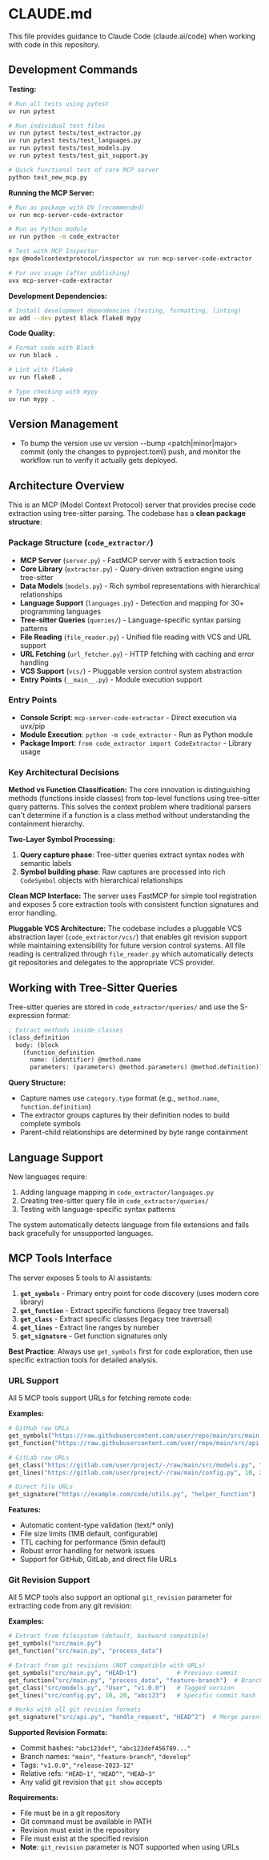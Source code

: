 # CLAUDE.md

This file provides guidance to Claude Code (claude.ai/code) when working with code in this repository.

## Development Commands

**Testing:**
```bash
# Run all tests using pytest
uv run pytest

# Run individual test files  
uv run pytest tests/test_extractor.py
uv run pytest tests/test_languages.py
uv run pytest tests/test_models.py
uv run pytest tests/test_git_support.py

# Quick functional test of core MCP server
python test_new_mcp.py
```

**Running the MCP Server:**
```bash
# Run as package with UV (recommended)
uv run mcp-server-code-extractor

# Run as Python module
uv run python -m code_extractor

# Test with MCP Inspector
npx @modelcontextprotocol/inspector uv run mcp-server-code-extractor

# For uvx usage (after publishing)
uvx mcp-server-code-extractor
```

**Development Dependencies:**
```bash
# Install development dependencies (testing, formatting, linting)
uv add --dev pytest black flake8 mypy
```

**Code Quality:**
```bash
# Format code with Black
uv run black .

# Lint with flake8
uv run flake8 .

# Type checking with mypy
uv run mypy .
```

## Version Management

- To bump the version use uv version --bump <patch|minor|major> commit (only the changes to pyproject.toml) push, and monitor the workflow run to verify it actually gets deployed.

## Architecture Overview

This is an MCP (Model Context Protocol) server that provides precise code extraction using tree-sitter parsing. The codebase has a **clean package structure**:

### Package Structure (`code_extractor/`)
- **MCP Server** (`server.py`) - FastMCP server with 5 extraction tools
- **Core Library** (`extractor.py`) - Query-driven extraction engine using tree-sitter
- **Data Models** (`models.py`) - Rich symbol representations with hierarchical relationships  
- **Language Support** (`languages.py`) - Detection and mapping for 30+ programming languages
- **Tree-sitter Queries** (`queries/`) - Language-specific syntax parsing patterns
- **File Reading** (`file_reader.py`) - Unified file reading with VCS and URL support
- **URL Fetching** (`url_fetcher.py`) - HTTP fetching with caching and error handling
- **VCS Support** (`vcs/`) - Pluggable version control system abstraction
- **Entry Points** (`__main__.py`) - Module execution support

### Entry Points
- **Console Script**: `mcp-server-code-extractor` - Direct execution via uvx/pip
- **Module Execution**: `python -m code_extractor` - Run as Python module
- **Package Import**: `from code_extractor import CodeExtractor` - Library usage

### Key Architectural Decisions

**Method vs Function Classification:**
The core innovation is distinguishing methods (functions inside classes) from top-level functions using tree-sitter query patterns. This solves the context problem where traditional parsers can't determine if a function is a class method without understanding the containment hierarchy.

**Two-Layer Symbol Processing:**
1. **Query capture phase**: Tree-sitter queries extract syntax nodes with semantic labels
2. **Symbol building phase**: Raw captures are processed into rich `CodeSymbol` objects with hierarchical relationships

**Clean MCP Interface:**
The server uses FastMCP for simple tool registration and exposes 5 core extraction tools with consistent function signatures and error handling.

**Pluggable VCS Architecture:**
The codebase includes a pluggable VCS abstraction layer (`code_extractor/vcs/`) that enables git revision support while maintaining extensibility for future version control systems. All file reading is centralized through `file_reader.py` which automatically detects git repositories and delegates to the appropriate VCS provider.

## Working with Tree-Sitter Queries

Tree-sitter queries are stored in `code_extractor/queries/` and use the S-expression format:

```scheme
; Extract methods inside classes
(class_definition
  body: (block
    (function_definition
      name: (identifier) @method.name
      parameters: (parameters) @method.parameters) @method.definition))
```

**Query Structure:**
- Capture names use `category.type` format (e.g., `method.name`, `function.definition`)
- The extractor groups captures by their definition nodes to build complete symbols
- Parent-child relationships are determined by byte range containment

## Language Support

New languages require:
1. Adding language mapping in `code_extractor/languages.py`
2. Creating tree-sitter query file in `code_extractor/queries/`
3. Testing with language-specific syntax patterns

The system automatically detects language from file extensions and falls back gracefully for unsupported languages.

## MCP Tools Interface

The server exposes 5 tools to AI assistants:

1. **`get_symbols`** - Primary entry point for code discovery (uses modern core library)
2. **`get_function`** - Extract specific functions (legacy tree traversal)  
3. **`get_class`** - Extract specific classes (legacy tree traversal)
4. **`get_lines`** - Extract line ranges by number
5. **`get_signature`** - Get function signatures only

**Best Practice**: Always use `get_symbols` first for code exploration, then use specific extraction tools for detailed analysis.

### URL Support

All 5 MCP tools support URLs for fetching remote code:

**Examples:**
```python
# GitHub raw URLs
get_symbols("https://raw.githubusercontent.com/user/repo/main/src/main.py")
get_function("https://raw.githubusercontent.com/user/repo/main/src/api.py", "handle_request")

# GitLab raw URLs  
get_class("https://gitlab.com/user/project/-/raw/main/src/models.py", "User")
get_lines("https://gitlab.com/user/project/-/raw/main/config.py", 10, 20)

# Direct file URLs
get_signature("https://example.com/code/utils.py", "helper_function")
```

**Features:**
- Automatic content-type validation (text/* only)
- File size limits (1MB default, configurable)
- TTL caching for performance (5min default)
- Robust error handling for network issues
- Support for GitHub, GitLab, and direct file URLs

### Git Revision Support

All 5 MCP tools also support an optional `git_revision` parameter for extracting code from any git revision:

**Examples:**
```python
# Extract from filesystem (default, backward compatible)
get_symbols("src/main.py")
get_function("src/main.py", "process_data")

# Extract from git revisions (NOT compatible with URLs)
get_symbols("src/main.py", "HEAD~1")           # Previous commit
get_function("src/main.py", "process_data", "feature-branch")  # Branch
get_class("src/models.py", "User", "v1.0.0")   # Tagged version
get_lines("src/config.py", 10, 20, "abc123")   # Specific commit hash

# Works with all git revision formats
get_signature("src/api.py", "handle_request", "HEAD^2")  # Merge parent
```

**Supported Revision Formats:**
- Commit hashes: `"abc123def"`, `"abc123def456789..."`
- Branch names: `"main"`, `"feature-branch"`, `"develop"`
- Tags: `"v1.0.0"`, `"release-2023-12"`
- Relative refs: `"HEAD~1"`, `"HEAD^"`, `"HEAD~3"`
- Any valid git revision that `git show` accepts

**Requirements:**
- File must be in a git repository
- Git command must be available in PATH
- Revision must exist in the repository
- File must exist at the specified revision
- **Note**: `git_revision` parameter is NOT supported when using URLs
```